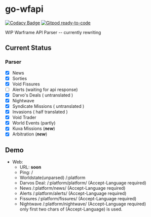 # go-wfapi

[![Codacy Badge](https://api.codacy.com/project/badge/Grade/80fda50c42614ce582c2813bd7847904)](https://app.codacy.com/gh/tenno-dev/go-wfapi?utm_source=github.com&utm_medium=referral&utm_content=tenno-dev/go-wfapi&utm_campaign=Badge_Grade)
[![Gitpod ready-to-code](https://img.shields.io/badge/Gitpod-ready--to--code-blue?logo=gitpod)](https://gitpod.io/#https://github.com/tenno-dev/go-wfapi)

WIP  Warframe API Parser  -- currently rewriting

## Current Status

### Parser

-   [x] News
-   [x] Sorties
-   [x] Void Fissures
-   [ ] Alerts (waiting for api response)
-   [x] Darvo's Deals ( untranslated )
-   [x] Nightwave 
-   [x] Syndicate Missions ( untranslated )
-   [x] Invasions  ( half translated )
-   [x] Void Trader
-   [x] World Events (partly)
-   [x] Kuva Missions (***new***)
-   [x] Arbitration (***new***)

## Demo

-   Web:
    -  URL: **soon**
    -   Ping:   /
    -   Worldstate(unparsed) /:platform
    -   Darvos Deal: /:platform/platform/  (Accept-Language required)
    -   News /:platform/news/ (Accept-Language required)
    -   Alerts /:platform/alerts/ (Accept-Language required)
    -   Fissures /:platform/fissures/ (Accept-Language required)
    -   Nightwave /:platform/nightwave/ (Accept-Language required)
    \
    only first two chars  of  (Accept-Language) is used.
 